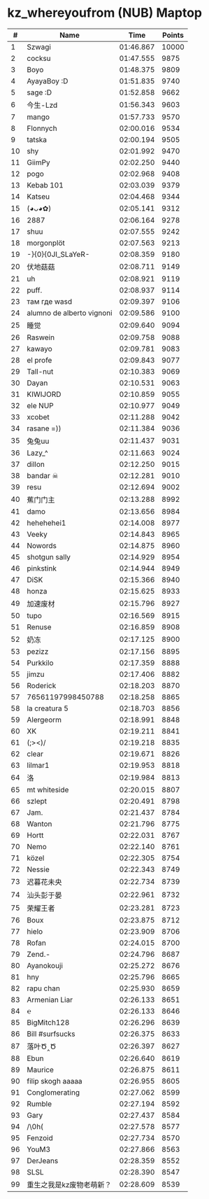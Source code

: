 # kz_whereyoufrom (NUB) Maptop

|  # | Name | Time | Points |
|-------------- | -------------- | -------------- | -------------- | 
| 1 | Szwagi | 01:46.867 | 10000 | 
| 2 | cocksu | 01:47.555 | 9875 | 
| 3 | Boyo | 01:48.375 | 9809 | 
| 4 | AyayaBoy :D | 01:51.835 | 9740 | 
| 5 | sage :D | 01:52.858 | 9662 | 
| 6 | 今生-Lzd | 01:56.343 | 9603 | 
| 7 | mango | 01:57.733 | 9570 | 
| 8 | Flonnych | 02:00.016 | 9534 | 
| 9 | tatska | 02:00.194 | 9505 | 
| 10 | shy | 02:01.992 | 9470 | 
| 11 | GiimPy | 02:02.250 | 9440 | 
| 12 | pogo | 02:02.968 | 9408 | 
| 13 | Kebab 101 | 02:03.039 | 9379 | 
| 14 | Katseu | 02:04.468 | 9344 | 
| 15 | (◕ᴗ◕✿) | 02:05.141 | 9312 | 
| 16 | 2887 | 02:06.164 | 9278 | 
| 17 | shuu | 02:07.555 | 9242 | 
| 18 | morgonplöt | 02:07.563 | 9213 | 
| 19 | -}{0}{0JI_SLaYeR- | 02:08.359 | 9180 | 
| 20 | 伏地菇菇 | 02:08.711 | 9149 | 
| 21 | uh | 02:08.921 | 9119 | 
| 22 | puff. | 02:08.937 | 9114 | 
| 23 | там где wasd | 02:09.397 | 9106 | 
| 24 | alumno de alberto vignoni | 02:09.586 | 9100 | 
| 25 | 睡觉 | 02:09.640 | 9094 | 
| 26 | Raswein | 02:09.758 | 9088 | 
| 27 | kawayo | 02:09.781 | 9083 | 
| 28 | el profe | 02:09.843 | 9077 | 
| 29 | Tall-nut | 02:10.383 | 9069 | 
| 30 | Dayan | 02:10.531 | 9063 | 
| 31 | KIWIJORD | 02:10.859 | 9055 | 
| 32 | ele NUP | 02:10.977 | 9049 | 
| 33 | xcobet | 02:11.288 | 9042 | 
| 34 | rasane =)) | 02:11.384 | 9036 | 
| 35 | 兔兔uu | 02:11.437 | 9031 | 
| 36 | Lazy_^ | 02:11.663 | 9024 | 
| 37 | dillon | 02:12.250 | 9015 | 
| 38 | bandar ☠ | 02:12.281 | 9010 | 
| 39 | resu | 02:12.694 | 9002 | 
| 40 | 蕉门门主 | 02:13.288 | 8992 | 
| 41 | damo | 02:13.656 | 8984 | 
| 42 | hehehehei1 | 02:14.008 | 8977 | 
| 43 | Veeky | 02:14.843 | 8965 | 
| 44 | Nowords | 02:14.875 | 8960 | 
| 45 | shotgun sally | 02:14.929 | 8954 | 
| 46 | pinkstink | 02:14.944 | 8949 | 
| 47 | DiSK | 02:15.366 | 8940 | 
| 48 | honza | 02:15.625 | 8933 | 
| 49 | 加速废材 | 02:15.796 | 8927 | 
| 50 | tupo | 02:16.569 | 8915 | 
| 51 | Renuse | 02:16.859 | 8908 | 
| 52 | 奶冻 | 02:17.125 | 8900 | 
| 53 | pezizz | 02:17.156 | 8895 | 
| 54 | Purkkilo | 02:17.359 | 8888 | 
| 55 | jimzu | 02:17.406 | 8882 | 
| 56 | Roderick | 02:18.203 | 8870 | 
| 57 | 76561197998450788 | 02:18.258 | 8865 | 
| 58 | la creatura 5 | 02:18.703 | 8856 | 
| 59 | Alergeorm | 02:18.991 | 8848 | 
| 60 | XK | 02:19.211 | 8841 | 
| 61 | (;><)/ | 02:19.218 | 8835 | 
| 62 | clear | 02:19.671 | 8826 | 
| 63 | lilmar1 | 02:19.953 | 8818 | 
| 64 | 洛 | 02:19.984 | 8813 | 
| 65 | mt whiteside | 02:20.015 | 8807 | 
| 66 | szlept | 02:20.491 | 8798 | 
| 67 | Jam. | 02:21.437 | 8784 | 
| 68 | Wanton | 02:21.796 | 8775 | 
| 69 | Hortt | 02:22.031 | 8767 | 
| 70 | Nemo | 02:22.140 | 8761 | 
| 71 | közel | 02:22.305 | 8754 | 
| 72 | Nessie | 02:22.343 | 8749 | 
| 73 | 迟暮花未央 | 02:22.734 | 8739 | 
| 74 | 汕头彭于晏 | 02:22.961 | 8732 | 
| 75 | 荣耀王者 | 02:23.281 | 8723 | 
| 76 | Boux | 02:23.875 | 8712 | 
| 77 | hielo | 02:23.909 | 8706 | 
| 78 | Rofan | 02:24.015 | 8700 | 
| 79 | Zend.- | 02:24.796 | 8687 | 
| 80 | Ayanokouji | 02:25.272 | 8676 | 
| 81 | hny | 02:25.796 | 8665 | 
| 82 | rapu chan | 02:25.930 | 8659 | 
| 83 | Armenian Liar | 02:26.133 | 8651 | 
| 84 | ℮ | 02:26.133 | 8646 | 
| 85 | BigMitch128 | 02:26.296 | 8639 | 
| 86 | Bill #surfsucks | 02:26.375 | 8633 | 
| 87 | 落叶Ծ‸Ծ | 02:26.397 | 8627 | 
| 88 | Ebun | 02:26.640 | 8619 | 
| 89 | Maurice | 02:26.875 | 8611 | 
| 90 | filip skogh aaaaa | 02:26.955 | 8605 | 
| 91 | Conglomerating | 02:27.062 | 8599 | 
| 92 | Rumble | 02:27.194 | 8592 | 
| 93 | Gary | 02:27.437 | 8584 | 
| 94 | /\0h( | 02:27.578 | 8577 | 
| 95 | Fenzoid | 02:27.734 | 8570 | 
| 96 | YouM3 <CS2 Enjoyer> | 02:27.866 | 8563 | 
| 97 | DerJeans | 02:28.359 | 8552 | 
| 98 | SLSL | 02:28.390 | 8547 | 
| 99 | 重生之我是kz废物老萌新？ | 02:28.609 | 8539 | 

